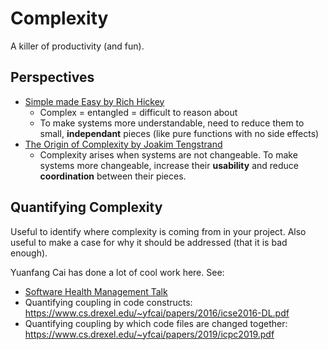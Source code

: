 # Complexity

A killer of productivity (and fun).

## Perspectives

- [Simple made Easy by Rich Hickey](https://www.infoq.com/presentations/Simple-Made-Easy/)
  - Complex = entangled = difficult to reason about
  - To make systems more understandable, need to reduce them to small,
    **independant** pieces (like pure functions with no side effects)
- [The Origin of Complexity by Joakim
  Tengstrand](https://itnext.io/the-origin-of-complexity-8ecb39130fc)
  - Complexity arises when systems are not changeable.  To make systems more
    changeable, increase their **usability** and reduce **coordination**
    between their pieces.

## Quantifying Complexity

Useful to identify where complexity is coming from in your project.
Also useful to make a case for why it should be addressed (that it is bad
enough).

Yuanfang Cai has done a lot of cool work here.  See:

 - [Software Health Management Talk](https://www.youtube.com/watch?v=lC7khoMu0NA)
 - Quantifying coupling in code constructs:
 https://www.cs.drexel.edu/~yfcai/papers/2016/icse2016-DL.pdf
 - Quantifying coupling by which code files are changed together:
 https://www.cs.drexel.edu/~yfcai/papers/2019/icpc2019.pdf
